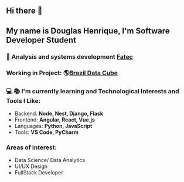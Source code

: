 ## Hi there 👋

## My name  is Douglas Henrique, I'm Software Developer Student
### :school_satchel: Analysis and systems development [Fatec](https://fatecsjc-prd.azurewebsites.net/)

### Working in Project: :earth_americas:[Brazil Data Cube](http://brazildatacube.org/pt/pagina-inicial-2/)

### :computer: :books: I'm currently learning and Technological Interests and Tools I Like:
- Backend: **Node, Nest, Django, Flask**
- Frontend: **Angular, React, Vue.js**
- Languages: **Python, JavaScript**
- Tools: **VS Code, PyCharm**

### Areas of interest:
- Data Science/ Data Analytics
- UI/UX Design
- FullStack Developer

<!--
**DhBarboza/DhBarboza** is a ✨ _special_ ✨ repository because its `README.md` (this file) appears on your GitHub profile.

Here are some ideas to get you started:

- 🔭 I’m currently working on ...
- 🌱 I’m currently learning ...
- 👯 I’m looking to collaborate on ...
- 🤔 I’m looking for help with ...
- 💬 Ask me about ...
- 📫 How to reach me: ...
- 😄 Pronouns: ...
- ⚡ Fun fact: ...
